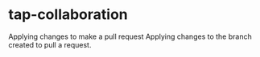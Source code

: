 # tap-collaboration
Applying changes to make a pull request
Applying changes to the branch created to pull a request.
